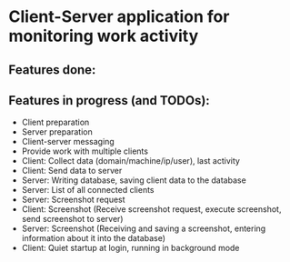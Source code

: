 # Client-Server application for monitoring work activity

## Features done:


## Features in progress (and TODOs):

- Client preparation
- Server preparation
- Client-server messaging
- Provide work with multiple clients
- Client: Collect data (domain/machine/ip/user), last activity
- Client: Send data to server
- Server: Writing database, saving client data to the database
- Server: List of all connected clients
- Server: Screenshot request
- Client: Screenshot (Receive screenshot request, execute screenshot, send screenshot to server)
- Server: Screenshot (Receiving and saving a screenshot, entering information about it into the database)
- Client: Quiet startup at login, running in background mode